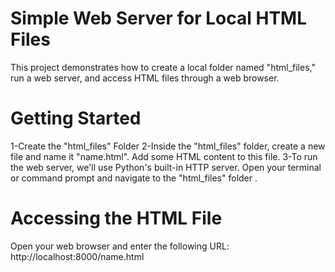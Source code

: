 # Simple Web Server for Local HTML Files
This project demonstrates how to create a local folder named "html_files," run a web server, and access HTML files through a web browser.

# Getting Started

1-Create the "html_files" Folder
2-Inside the "html_files" folder, create a new file and name it "name.html". Add some HTML content to this file.
3-To run the web server, we'll use Python's built-in HTTP server. Open your terminal or command prompt and navigate to the "html_files" folder .

# Accessing the HTML File
Open your web browser and enter the following URL: http://localhost:8000/name.html





